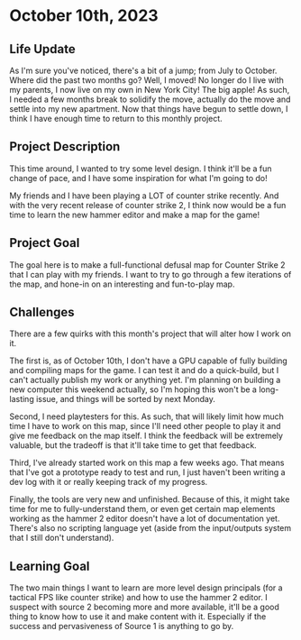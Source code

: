 # October 10th, 2023

## Life Update

As I'm sure you've noticed, there's a bit of a jump; from July to October. Where did the past two months go? Well, I moved! No longer do I live with my parents, I now live on my own in New York City! The big apple! As such, I needed a few months break to solidify the move, actually do the move and settle into my new apartment. Now that things have begun to settle down, I think I have enough time to return to this monthly project.

## Project Description

This time around, I wanted to try some level design. I think it'll be a fun change of pace, and I have some inspiration for what I'm going to do!

My friends and I have been playing a LOT of counter strike recently. And with the very recent release of counter strike 2, I think now would be a fun time to learn the new hammer editor and make a map for the game!

## Project Goal

The goal here is to make a full-functional defusal map for Counter Strike 2 that I can play with my friends. I want to try to go through a few iterations of the map, and hone-in on an interesting and fun-to-play map.

## Challenges

There are a few quirks with this month's project that will alter how I work on it. 

The first is, as of October 10th, I don't have a GPU capable of fully building and compiling maps for the game. I can test it and do a quick-build, but I can't actually publish my work or anything yet. I'm planning on building a new computer this weekend actually, so I'm hoping this won't be a long-lasting issue, and things will be sorted by next Monday.

Second, I need playtesters for this. As such, that will likely limit how much time I have to work on this map, since I'll need other people to play it and give me feedback on the map itself. I think the feedback will be extremely valuable, but the tradeoff is that it'll take time to get that feedback.

Third, I've already started work on this map a few weeks ago. That  means that I've got a prototype ready to test and run, I just haven't been writing a dev log with it or really keeping track of my progress.

Finally, the tools are very new and unfinished. Because of this, it might take time for me to fully-understand them, or even get certain map elements working as the hammer 2 editor doesn't have a lot of documentation yet. There's also no scripting language yet (aside from the input/outputs system that I still don't understand).

## Learning Goal

The two main things I want to learn are more level design principals (for a tactical FPS like counter strike) and how to use the hammer 2 editor. I suspect with source 2 becoming more and more available, it'll be a good thing to know how to use it and make content with it. Especially if the success and pervasiveness of Source 1 is anything to go by.